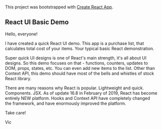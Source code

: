This project was bootstrapped with [Create React App](https://github.com/facebook/create-react-app).

## React UI Basic Demo

Hello, everyone!

I have created a quick React UI demo. This app is a purchase list, that calculates total cost of your items. Your typical basic React demonstration. 

Super quick UI designs is one of React's main strength, it's all about UI designs. So this demo focuses on that - functions, counters, updates to DOM, props, states, etc. You can even add new items to the list. Other than Context API, this demo should have most of the bells and whistles of stock React library.

There are many reasons why React is popular. Lightweight and quick. Components. JSX. As of update 16.8 in February of 2019, React has become entirely NEW platform. Hooks and Context API have completely changed the framework, and have enormously improved the platform.

Take care!

Vic
